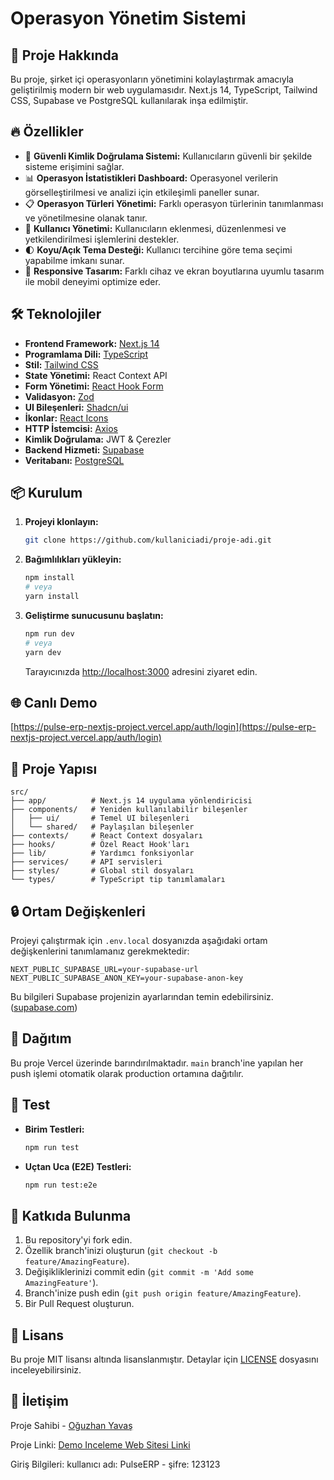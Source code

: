 
# Operasyon Yönetim Sistemi

## 🚀 Proje Hakkında

Bu proje, şirket içi operasyonların yönetimini kolaylaştırmak amacıyla geliştirilmiş modern bir web uygulamasıdır. Next.js 14, TypeScript, Tailwind CSS, Supabase ve PostgreSQL kullanılarak inşa edilmiştir.

## 🔥 Özellikler

- 🔐 **Güvenli Kimlik Doğrulama Sistemi:** Kullanıcıların güvenli bir şekilde sisteme erişimini sağlar.
- 📊 **Operasyon İstatistikleri Dashboard:** Operasyonel verilerin görselleştirilmesi ve analizi için etkileşimli paneller sunar.
- 📋 **Operasyon Türleri Yönetimi:** Farklı operasyon türlerinin tanımlanması ve yönetilmesine olanak tanır.
- 👥 **Kullanıcı Yönetimi:** Kullanıcıların eklenmesi, düzenlenmesi ve yetkilendirilmesi işlemlerini destekler.
- 🌓 **Koyu/Açık Tema Desteği:** Kullanıcı tercihine göre tema seçimi yapabilme imkanı sunar.
- 📱 **Responsive Tasarım:** Farklı cihaz ve ekran boyutlarına uyumlu tasarım ile mobil deneyimi optimize eder.

## 🛠️ Teknolojiler

- **Frontend Framework:** [Next.js 14](https://nextjs.org/)
- **Programlama Dili:** [TypeScript](https://www.typescriptlang.org/)
- **Stil:** [Tailwind CSS](https://tailwindcss.com/)
- **State Yönetimi:** React Context API
- **Form Yönetimi:** [React Hook Form](https://react-hook-form.com/)
- **Validasyon:** [Zod](https://zod.dev/)
- **UI Bileşenleri:** [Shadcn/ui](https://ui.shadcn.dev/)
- **İkonlar:** [React Icons](https://react-icons.github.io/react-icons/)
- **HTTP İstemcisi:** [Axios](https://axios-http.com/)
- **Kimlik Doğrulama:** JWT & Çerezler
- **Backend Hizmeti:** [Supabase](https://supabase.com/)
- **Veritabanı:** [PostgreSQL](https://www.postgresql.org/)

## 📦 Kurulum

1. **Projeyi klonlayın:**

   ```bash
   git clone https://github.com/kullaniciadi/proje-adi.git
   ```

2. **Bağımlılıkları yükleyin:**

   ```bash
   npm install
   # veya
   yarn install
   ```

3. **Geliştirme sunucusunu başlatın:**

   ```bash
   npm run dev
   # veya
   yarn dev
   ```

   Tarayıcınızda [http://localhost:3000](http://localhost:3000) adresini ziyaret edin.

## 🌐 Canlı Demo

[https://pulse-erp-nextjs-project.vercel.app/auth/login](https://pulse-erp-nextjs-project.vercel.app/auth/login)

## 📁 Proje Yapısı

```plaintext
src/
├── app/          # Next.js 14 uygulama yönlendiricisi
├── components/   # Yeniden kullanılabilir bileşenler
│   ├── ui/       # Temel UI bileşenleri
│   └── shared/   # Paylaşılan bileşenler
├── contexts/     # React Context dosyaları
├── hooks/        # Özel React Hook'ları
├── lib/          # Yardımcı fonksiyonlar
├── services/     # API servisleri
├── styles/       # Global stil dosyaları
└── types/        # TypeScript tip tanımlamaları
```

## 🔒 Ortam Değişkenleri

Projeyi çalıştırmak için `.env.local` dosyanızda aşağıdaki ortam değişkenlerini tanımlamanız gerekmektedir:

```env
NEXT_PUBLIC_SUPABASE_URL=your-supabase-url
NEXT_PUBLIC_SUPABASE_ANON_KEY=your-supabase-anon-key
```

Bu bilgileri Supabase projenizin ayarlarından temin edebilirsiniz. ([supabase.com](https://supabase.com/docs/guides/getting-started/quickstarts/nextjs?utm_source=chatgpt.com))

## 🚀 Dağıtım

Bu proje Vercel üzerinde barındırılmaktadır. `main` branch'ine yapılan her push işlemi otomatik olarak production ortamına dağıtılır.

## 🧪 Test

- **Birim Testleri:**

  ```bash
  npm run test
  ```

- **Uçtan Uca (E2E) Testleri:**

  ```bash
  npm run test:e2e
  ```

## 🤝 Katkıda Bulunma

1. Bu repository'yi fork edin.
2. Özellik branch'inizi oluşturun (`git checkout -b feature/AmazingFeature`).
3. Değişikliklerinizi commit edin (`git commit -m 'Add some AmazingFeature'`).
4. Branch'inize push edin (`git push origin feature/AmazingFeature`).
5. Bir Pull Request oluşturun.

## 📜 Lisans

Bu proje MIT lisansı altında lisanslanmıştır. Detaylar için [LICENSE](./LICENSE) dosyasını inceleyebilirsiniz.

## 👥 İletişim

Proje Sahibi - [Oğuzhan Yavaş](https://www.linkedin.com/in/oguzhanyavass/)

Proje Linki: [Demo Inceleme Web Sitesi Linki](https://pulse-erp-nextjs-project.vercel.app/)

Giriş Bilgileri: kullanıcı adı: PulseERP - şifre: 123123